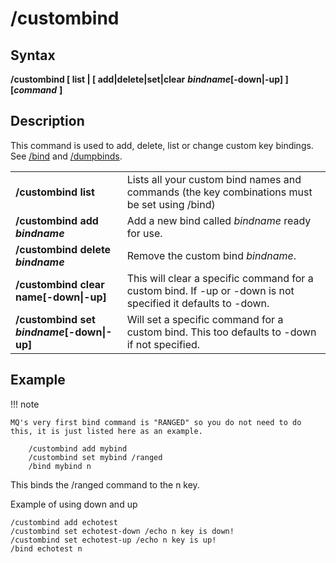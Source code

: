 # /custombind

## Syntax

**/custombind \[ list \| \[ add\|delete\|set\|clear** _**bindname**_**\[-down\|-up\] \] \[**_**command**_ **\]**

## Description

This command is used to add, delete, list or change custom key bindings. See [/bind](../../../reference/commands/bind.md) and [/dumpbinds](../../../reference/commands/dumpbinds.md).

|  |  |
| :--- | :--- |
| **/custombind list** | Lists all your custom bind names and commands \(the key combinations must be set using /bind\) |
| **/custombind add** _**bindname**_ | Add a new bind called _bindname_ ready for use. |
| **/custombind delete** _**bindname**_ | Remove the custom bind _bindname_. |
| **/custombind clear name\[-down\|-up\]** | This will clear a specific command for a custom bind. If -up or -down is not specified it defaults to -down. |
| **/custombind set** _**bindname**_**\[-down\|-up\]** | Will set a specific command for a custom bind. This too defaults to -down if not specified. |

## Example

!!! note

    MQ's very first bind command is "RANGED" so you do not need to do this, it is just listed here as an example.


```text
    /custombind add mybind
    /custombind set mybind /ranged
    /bind mybind n
```

This binds the /ranged command to the n key.

Example of using down and up

```text
/custombind add echotest
/custombind set echotest-down /echo n key is down!
/custombind set echotest-up /echo n key is up!
/bind echotest n
```

